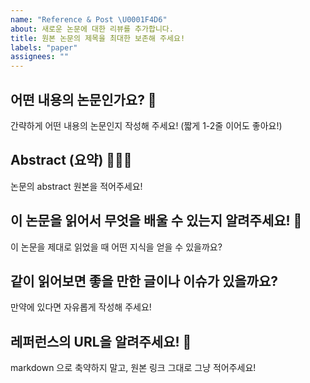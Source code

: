 ```yaml
---
name: "Reference & Post \U0001F4D6"
about: 새로운 논문에 대한 리뷰를 추가합니다.
title: 원본 논문의 제목을 최대한 보존해 주세요!
labels: "paper"
assignees: ""
---
```


## 어떤 내용의 논문인가요? 👋

간략하게 어떤 내용의 논문인지 작성해 주세요! (짧게 1-2줄 이어도 좋아요!)

## Abstract (요약) 🕵🏻‍♂️

논문의 abstract 원본을 적어주세요!

## 이 논문을 읽어서 무엇을 배울 수 있는지 알려주세요! 🤔

이 논문을 제대로 읽었을 때 어떤 지식을 얻을 수 있을까요?

## 같이 읽어보면 좋을 만한 글이나 이슈가 있을까요?

만약에 있다면 자유롭게 작성해 주세요!

## 레퍼런스의 URL을 알려주세요! 🔗

markdown 으로 축약하지 말고, 원본 링크 그대로 그냥 적어주세요!
